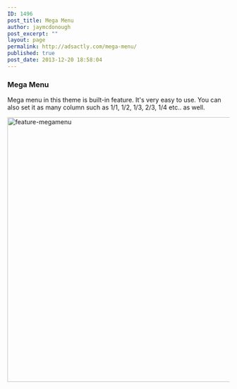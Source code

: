 ```yaml
---
ID: 1496
post_title: Mega Menu
author: jaymcdonough
post_excerpt: ""
layout: page
permalink: http://adsactly.com/mega-menu/
published: true
post_date: 2013-12-20 18:58:04
---
```

<h3>Mega Menu</h3>
Mega menu in this theme is built-in feature. It's very easy to use. You can also set it as many column such as 1/1, 1/2, 1/3, 2/3, 1/4 etc.. as well.

<a href="http://themes.goodlayers2.com/mediso/corporate/wp-content/uploads/2013/12/feature-megamenu.jpg"><img class="alignnone size-full wp-image-2183" alt="feature-megamenu" src="http://themes.goodlayers2.com/mediso/corporate/wp-content/uploads/2013/12/feature-megamenu.jpg" width="620" height="600" /></a>